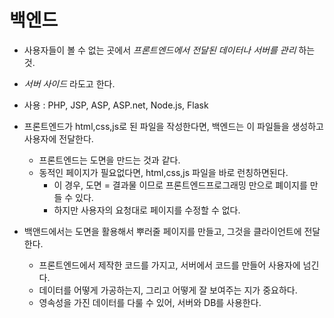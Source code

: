 # 백엔드

* 사용자들이 볼 수 없는 곳에서 *프론트엔드에서 전달된 데이터나 서버를 관리* 하는 것.
* *서버 사이드* 라도고 한다.
* 사용 : PHP, JSP, ASP, ASP.net, Node.js, Flask

* 프론트엔드가 html,css,js로 된 파일을 작성한다면, 백엔드는 이 파일들을 생성하고 사용자에 전달한다.
	* 프론트엔드는 도면을 만드는 것과 같다.
	* 동적인 페이지가 필요없다면, html,css,js 파일을 바로 런칭하면된다.
		* 이 경우, 도면 = 결과물 이므로 프론트엔드프로그래밍 만으로 폐이지를 만들 수 있다.
		* 하지만 사용자의 요청대로 페이지를 수정할 수 없다.

* 백앤드에서는 도면을 활용해서 뿌러줄 페이지를 만들고, 그것을 클라이언트에  전달한다.
	* 프론트엔드에서 제작한 코드를 가지고, 서버에서 코드를 만들어 사용자에 넘긴다.
	* 데이터를 어떻게 가공하는지, 그리고 어떻게 잘 보여주는 지가 중요하다.
	* 영속성을 가진 데이터를 다룰 수 있어, 서버와 DB를 사용한다.